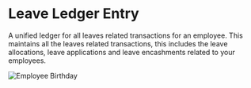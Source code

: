 <!-- add-breadcrumbs -->
# Leave Ledger Entry

A unified ledger for all leaves related transactions for an employee. This maintains all the leaves related transactions, this includes the leave allocations, leave applications and leave encashments related to your employees.

<img alt="Employee Birthday" class="screenshot" src="{{docs_base_url}}/assets/img/human-resources/leave-ledger-entry.png">

